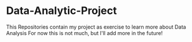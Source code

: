 # Data-Analytic-Project

This Repositories contain my project as exercise to learn more about Data Analysis
For now this is not much, but I'll add more in the future!

